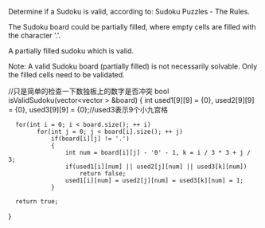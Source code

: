 Determine if a Sudoku is valid, according to: Sudoku Puzzles - The Rules.

The Sudoku board could be partially filled, where empty cells are filled with the character '.'.


A partially filled sudoku which is valid.

Note:
A valid Sudoku board (partially filled) is not necessarily solvable. Only the filled cells need to be validated.



//只是简单的检查一下数独板上的数字是否冲突
bool isValidSudoku(vector<vector<char> > &board) 
{
      int used1[9][9] = {0}, used2[9][9] = {0}, used3[9][9] = {0};//used3表示9个小九宫格

      for(int i = 0; i < board.size(); ++ i)
            for(int j = 0; j < board[i].size(); ++ j)
                if(board[i][j] != '.')
                {
                    int num = board[i][j] - '0' - 1, k = i / 3 * 3 + j / 3;
                    if(used1[i][num] || used2[j][num] || used3[k][num])
                        return false;
                    used1[i][num] = used2[j][num] = used3[k][num] = 1;
                }

      return true;
}
